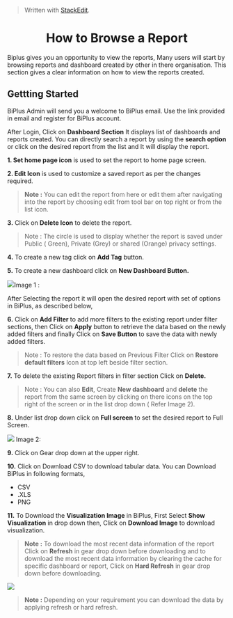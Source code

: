 
> Written with [StackEdit](https://stackedit.io/).

<center><h1>How to Browse a Report</h1></center>

Biplus gives you an opportunity to view the reports, Many users  will start by browsing reports and dashboard created by other in there organisation. This section gives a clear information on how to view the reports created.

## Gettting Started

BiPlus Admin will send you a welcome to BiPlus email. Use the link provided in email and register for BiPlus account. 

After Login, Click on **Dashboard Section** It displays list of dashboards and reports created. You can directly search a report by using the **search option** or click on the desired report from the list and It will display the report.

**1. Set home page icon** is used to set the report to home page screen.

**2. Edit Icon** is used to customize a saved report as per the changes required.

> **Note :** You can edit the report from here or edit them after navigating into the report by choosing edit from tool bar on top right or from the list icon.

**3.** Click on **Delete Icon** to delete the report.

> Note : The circle is used to display whether the report is saved under Public ( Green), Private (Grey) or shared (Orange) privacy settings.

**4.** To create a new tag click on **Add Tag** button.

**5.** To create a new dashboard click on **New Dashboard Button.**



![
](https://raw.githubusercontent.com/sv18042016/fp1/master/images/report_mian.png)Image 1 :

After Selecting the report it will open the desired report with set of options in BiPlus, as described below,

**6.** Click on **Add Filter** to add more filters to the existing report under filter sections, then Click on **Apply** button to retrieve the data based on the newly added filters and finally Click on **Save Button** to save the data with newly added filters.

> Note : To restore the data based on Previous Filter Click on  **Restore default filters** Icon at top left beside filter section.

**7.** To delete the existing Report filters in filter section Click on **Delete.**

> Note : You can also **Edit**, Create **New dashboard** and **delete** the report from the same screen by clicking on there icons on the top right of the screen or in the list drop down ( Refer Image 2).

**8.** Under list drop down click on **Full screen** to set the desired report to Full Screen.

![
](https://raw.githubusercontent.com/sv18042016/fp1/master/images/report_ur1.png) Image 2: 

**9.** Click on Gear drop down at the upper right. 

**10.** Click on Download CSV to download tabular data.
 You can Download BiPlus in following formats,
 - CSV
 - .XLS
-  PNG

**11.**  To Download the **Visualization Image** in BiPlus, First Select **Show Visualization** in drop down then, Click on **Download Image** to download visualization.

 > **Note :** To download the most recent data information of the report Click on **Refresh** in gear drop down before downloading and to download the most recent data information by clearing the cache for specific dashboard or report, Click on **Hard Refresh** in gear drop down before downloading. 
 
![
](https://raw.githubusercontent.com/sv18042016/fp1/master/images/download.png)

> **Note :** Depending on your requirement you can download the data by applying refresh or hard refresh.


<!--stackedit_data:
eyJoaXN0b3J5IjpbMTY4ODIyMDA3LDE1MDYzNDM1MDAsOTU3MD
Q3OTM2LDE3Mjg1NzE1MiwtMTM3NDgzNjg2Nl19
-->